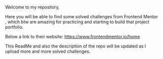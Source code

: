 Welcome to my repository,

Here you will be able to find some solved challenges from Frontend Mentor , which btw are amazing for practicing and starting to build that project portfolio.

Below a link to their website:
https://www.frontendmentor.io/home

This ReadMe and also the description of the repo will be updated as I upload more and more solved challenges.
